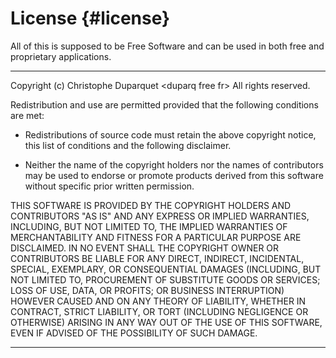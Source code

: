 
License		{#license}
=======

All of this is supposed to be Free Software and can be used in both free and
proprietary applications.

*******************************************************************************
Copyright (c) Christophe Duparquet \<duparq free fr\> All rights reserved.

   Redistribution and use are permitted provided that the following conditions
   are met:

   - Redistributions of source code must retain the above copyright
     notice, this list of conditions and the following disclaimer.

   - Neither the name of the copyright holders nor the names of
     contributors may be used to endorse or promote products derived
     from this software without specific prior written permission.

   THIS SOFTWARE IS PROVIDED BY THE COPYRIGHT HOLDERS AND CONTRIBUTORS "AS IS"
   AND ANY EXPRESS OR IMPLIED WARRANTIES, INCLUDING, BUT NOT LIMITED TO, THE
   IMPLIED WARRANTIES OF MERCHANTABILITY AND FITNESS FOR A PARTICULAR PURPOSE
   ARE DISCLAIMED. IN NO EVENT SHALL THE COPYRIGHT OWNER OR CONTRIBUTORS BE
   LIABLE FOR ANY DIRECT, INDIRECT, INCIDENTAL, SPECIAL, EXEMPLARY, OR
   CONSEQUENTIAL DAMAGES (INCLUDING, BUT NOT LIMITED TO, PROCUREMENT OF
   SUBSTITUTE GOODS OR SERVICES; LOSS OF USE, DATA, OR PROFITS; OR BUSINESS
   INTERRUPTION) HOWEVER CAUSED AND ON ANY THEORY OF LIABILITY, WHETHER IN
   CONTRACT, STRICT LIABILITY, OR TORT (INCLUDING NEGLIGENCE OR OTHERWISE)
   ARISING IN ANY WAY OUT OF THE USE OF THIS SOFTWARE, EVEN IF ADVISED OF THE
   POSSIBILITY OF SUCH DAMAGE. 

*******************************************************************************
